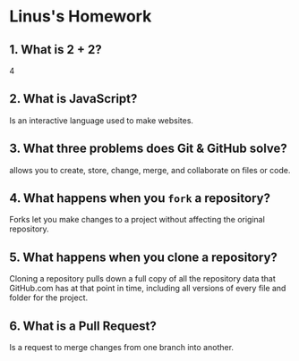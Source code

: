 # Linus's Homework

## 1. What is 2 + 2?

4

## 2. What is JavaScript?

Is an interactive language used to make websites.

## 3. What three problems does Git & GitHub solve?

 allows you to create, store, change, merge, and collaborate on files or code.

## 4. What happens when you `fork` a repository?

Forks let you make changes to a project without affecting the original repository.

## 5. What happens when you clone a repository?

Cloning a repository pulls down a full copy of all the repository data that GitHub.com has at that point in time, including all versions of every file and folder for the project.

## 6. What is a Pull Request?
 Is a request to merge changes from one branch into another.


